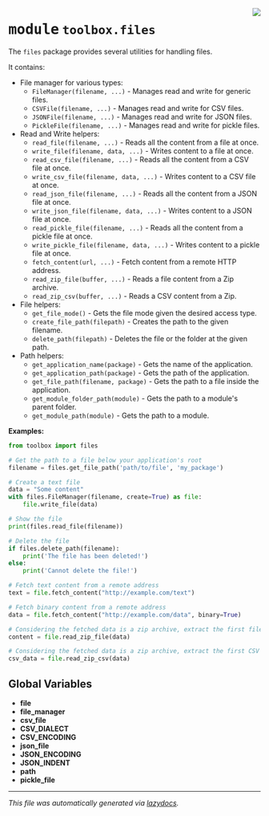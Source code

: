 <!-- markdownlint-disable -->

<a href="../toolbox/files/__init__.py#L0"><img align="right" style="float:right;" src="https://img.shields.io/badge/-source-cccccc?style=flat-square"></a>

# <kbd>module</kbd> `toolbox.files`
The `files` package provides several utilities for handling files. 

It contains: 
- File manager for various types: 
    - `FileManager(filename, ...)` - Manages read and write for generic files. 
    - `CSVFile(filename, ...)` - Manages read and write for CSV files. 
    - `JSONFile(filename, ...)` - Manages read and write for JSON files. 
    - `PickleFile(filename, ...)` - Manages read and write for pickle files. 
- Read and Write helpers: 
    - `read_file(filename, ...)` - Reads all the content from a file at once. 
    - `write_file(filename, data, ...)` - Writes content to a file at once. 
    - `read_csv_file(filename, ...)` - Reads all the content from a CSV file at once. 
    - `write_csv_file(filename, data, ...)` - Writes content to a CSV file at once. 
    - `read_json_file(filename, ...)` - Reads all the content from a JSON file at once. 
    - `write_json_file(filename, data, ...)` - Writes content to a JSON file at once. 
    - `read_pickle_file(filename, ...)` - Reads all the content from a pickle file at once. 
    - `write_pickle_file(filename, data, ...)` - Writes content to a pickle file at once. 
    - `fetch_content(url, ...)` - Fetch content from a remote HTTP address. 
    - `read_zip_file(buffer, ...)` - Reads a file content from a Zip archive. 
    - `read_zip_csv(buffer, ...)` - Reads a CSV content from a Zip. 
- File helpers: 
    - `get_file_mode()` - Gets the file mode given the desired access type. 
    - `create_file_path(filepath)` - Creates the path to the given filename. 
    - `delete_path(filepath)` - Deletes the file or the folder at the given path. 
- Path helpers: 
    - `get_application_name(package)` - Gets the name of the application. 
    - `get_application_path(package)` - Gets the path of the application. 
    - `get_file_path(filename, package)` - Gets the path to a file inside the application. 
    - `get_module_folder_path(module)` - Gets the path to a module's parent folder. 
    - `get_module_path(module)` - Gets the path to a module. 



**Examples:**
 ```python
from toolbox import files

# Get the path to a file below your application's root
filename = files.get_file_path('path/to/file', 'my_package')

# Create a text file
data = "Some content"
with files.FileManager(filename, create=True) as file:
     file.write_file(data)

# Show the file
print(files.read_file(filename))

# Delete the file
if files.delete_path(filename):
     print('The file has been deleted!')
else:
     print('Cannot delete the file!')

# Fetch text content from a remote address
text = file.fetch_content("http://example.com/text")

# Fetch binary content from a remote address
data = file.fetch_content("http://example.com/data", binary=True)

# Considering the fetched data is a zip archive, extract the first file
content = file.read_zip_file(data)

# Considering the fetched data is a zip archive, extract the first CSV file
csv_data = file.read_zip_csv(data)
``` 

**Global Variables**
---------------
- **file**
- **file_manager**
- **csv_file**
- **CSV_DIALECT**
- **CSV_ENCODING**
- **json_file**
- **JSON_ENCODING**
- **JSON_INDENT**
- **path**
- **pickle_file**




---

_This file was automatically generated via [lazydocs](https://github.com/ml-tooling/lazydocs)._
